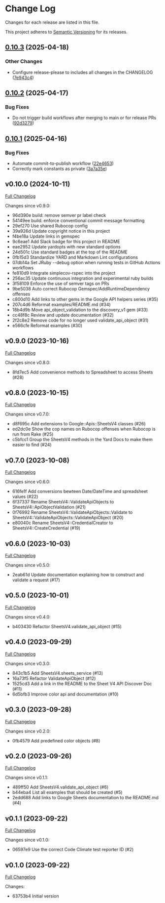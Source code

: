 # Change Log

Changes for each release are listed in this file.

This project adheres to [Semantic Versioning](https://semver.org/) for its releases.

## [0.10.3](https://github.com/main-branch/sheets_v4/compare/v0.10.2...v0.10.3) (2025-04-18)


### Other Changes

* Configure release-please to includes all changes in the CHANGELOG ([7e943c4](https://github.com/main-branch/sheets_v4/commit/7e943c46fb851b15418ca3f95844bdc25424ad99))

## [0.10.2](https://github.com/main-branch/sheets_v4/compare/v0.10.1...v0.10.2) (2025-04-17)


### Bug Fixes

* Do not trigger build workflows after merging to main or for release PRs ([92d3279](https://github.com/main-branch/sheets_v4/commit/92d32796a9ca032a0805ed0ee83d6a9feecd237d))

## [0.10.1](https://github.com/main-branch/sheets_v4/compare/v0.10.0...v0.10.1) (2025-04-16)


### Bug Fixes

* Automate commit-to-publish workflow ([22e4653](https://github.com/main-branch/sheets_v4/commit/22e4653cc0699225951c1b85bae101677f3dfc04))
* Correctly mark constants as private ([3a7a35e](https://github.com/main-branch/sheets_v4/commit/3a7a35e94fec40759c995c24a7a93085407ee415))

## v0.10.0 (2024-10-11)

[Full Changelog](https://github.com/main-branch/sheets_v4/compare/v0.9.0..v0.10.0)

Changes since v0.9.0:

* 96d390e build: remove semver pr label check
* 54149ee build: enforce conventional commit message formatting
* 29ef270 Use shared Rubocop config
* 39a926d Update copyright notice in this project
* f4be18a Update links in gemspec
* 9c6eae1 Add Slack badge for this project in README
* eae2952 Update yardopts with new standard options
* 24d501c Use standard badges at the top of the README
* 0fb15d3 Standardize YARD and Markdown Lint configurations
* 07db14a Set JRuby --debug option when running tests in GitHub Actions workflows
* fe810d9 Integrate simplecov-rspec into the project
* 256ac35 Update continuous integration and experimental ruby builds
* 3f58109 Enforce the use of semver tags on PRs
* 9be5038 Auto correct Rubocop Gemspec/AddRuntimeDependency offenses
* c800d10 Add links to other gems in the Google API helpers series (#35)
* 207c4d6 Reformat examples/README.md (#34)
* 18b4d9b Move api_object_validation to the discovery_v1 gem (#33)
* cc48f8c Review and update documentation (#32)
* 2f2c8e2 Remove code for no longer used validate_api_object (#31)
* e566cfe Reformat examples (#30)

## v0.9.0 (2023-10-16)

[Full Changelog](https://github.com/main-branch/sheets_v4/compare/v0.8.0..v0.9.0)

Changes since v0.8.0:

* 8fd7ec5 Add convenience methods to Spreadsheet to access Sheets (#28)

## v0.8.0 (2023-10-15)

[Full Changelog](https://github.com/main-branch/sheets_v4/compare/v0.7.0..v0.8.0)

Changes since v0.7.0:

* d8f695c Add extensions to Google::Apis::SheetsV4 classes (#26)
* ed2dc0e Show the cop names on Rubocop offenses when Rubocop is run from Rake (#25)
* c5bfcc1 Group the SheetsV4 methods in the Yard Docs to make them easier to find (#24)

## v0.7.0 (2023-10-08)

[Full Changelog](https://github.com/main-branch/sheets_v4/compare/v0.6.0..v0.7.0)

Changes since v0.6.0:

* 616fe1f Add conversions bewteen Date/DateTime and spreadsheet values (#22)
* 6f37337 Rename SheetsV4::ValidateApiObjects to SheetsV4::ApiObjectValidation (#21)
* 0f76992 Rename SheetsV4::ValidateApiObjects::Validate to SheetsV4::ValidateApiObjects::ValidateApiObject (#20)
* e80040c Rename SheetsV4::CredentialCreator to SheetsV4::CreateCredential (#19)

## v0.6.0 (2023-10-03)

[Full Changelog](https://github.com/main-branch/sheets_v4/compare/v0.5.0..v0.6.0)

Changes since v0.5.0:

* 2eab61d Update documentation explaining how to construct and validate a request (#17)

## v0.5.0 (2023-10-01)

[Full Changelog](https://github.com/main-branch/sheets_v4/compare/v0.4.0..v0.5.0)

Changes since v0.4.0:

* b403430 Refactor SheetsV4.validate_api_object (#15)

## v0.4.0 (2023-09-29)

[Full Changelog](https://github.com/main-branch/sheets_v4/compare/v0.3.0..v0.4.0)

Changes since v0.3.0:

* 843c1b5 Add SheetsV4.sheets_service (#13)
* 16a73f5 Refactor ValidateApiObject (#12)
* 1525cd3 Add a link in the README to the Sheet V4 API Discover Doc (#11)
* 6d5bfb3 Improve color api and documentation (#10)

## v0.3.0 (2023-09-28)

[Full Changelog](https://github.com/main-branch/sheets_v4/compare/v0.2.0..v0.3.0)

Changes since v0.2.0:

* 0fb4579 Add predefined color objects (#8)

## v0.2.0 (2023-09-26)

[Full Changelog](https://github.com/main-branch/sheets_v4/compare/v0.1.1..v0.2.0)

Changes since v0.1.1:

* 489ff50 Add SheetsV4.validate_api_object (#6)
* b44eba4 List all examples that should be created (#5)
* 2edd688 Add links to Google Sheets documentation to the README.md (#4)

## v0.1.1 (2023-09-22)

[Full Changelog](https://github.com/main-branch/sheets_v4/compare/v0.1.0..v0.1.1)

Changes since v0.1.0:

* 06597e9 Use the correct Code Climate test reporter ID (#2)

## v0.1.0 (2023-09-22)

[Full Changelog](https://github.com/main-branch/sheets_v4/compare/63753b4..v0.1.0)

Changes:

* 63753b4 Initial version
